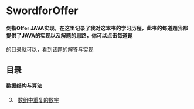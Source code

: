 <link href="markdown.css" rel="stylesheet"></link>

# SwordforOffer
#### 剑指Offer JAVA实现，在这里记录了我对这本书的学习历程，此书的每道题我都提供了JAVA的实现以及解题的思路，你可以点击每道题
的目录就可以，看到该题的解答与实现

## 目录 
#### 数据结构与算法 
3. &#160; [数组中重复的数字](/src/datastrcture/problem_03)





